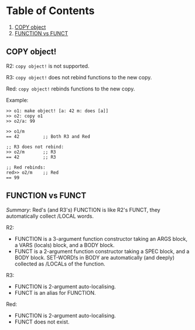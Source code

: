 # Table of Contents

1. [COPY object](#copy-object)
2. [FUNCTION vs FUNCT](#function-vs-funct)


## COPY object!

R2: `copy object!` is not supported.

R3: `copy object!` does not rebind functions to the new copy.

Red: `copy object!` rebinds functions to the new copy.

Example:

    >> o1: make object! [a: 42 m: does [a]]
    >> o2: copy o1
    >> o2/a: 99

    >> o1/m
    == 42         ;; Both R3 and Red
    
    ;; R3 does not rebind:
    >> o2/m       ;; R3
    == 42         ;; R3

    ;; Red rebinds:
    red>> o2/m    ;; Red
    == 99


## FUNCTION vs FUNCT

_Summary_: Red's (and R3's) FUNCTION is like R2's FUNCT, they automatically collect /LOCAL words.

R2:
- FUNCTION is a 3-argument function constructor taking an ARGS block, a VARS (locals) block, and a BODY block.
- FUNCT is a 2-argument function constructor taking a SPEC block, and a BODY block. SET-WORD!s in BODY are automatically (and deeply) collected as /LOCALs of the function.

R3:
- FUNCTION is 2-argument auto-localising.
- FUNCT is an alias for FUNCTION.

Red:
- FUNCTION is 2-argument auto-localising.
- FUNCT does not exist.